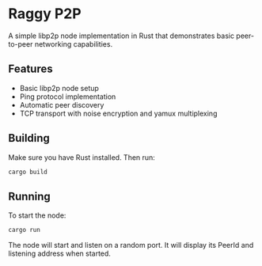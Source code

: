 # Raggy P2P
A simple libp2p node implementation in Rust that demonstrates basic peer-to-peer networking capabilities.

## Features

- Basic libp2p node setup
- Ping protocol implementation
- Automatic peer discovery
- TCP transport with noise encryption and yamux multiplexing

## Building

Make sure you have Rust installed. Then run:

```bash
cargo build
```

## Running

To start the node:

```bash
cargo run
```

The node will start and listen on a random port. It will display its PeerId and listening address when started.
